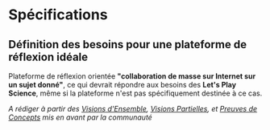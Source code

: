 Spécifications
==============

Définition des besoins pour une plateforme de réflexion idéale
--------------------------------------------------------------

Plateforme de réflexion orientée **"collaboration de masse sur Internet sur un sujet donné"**,
ce qui devrait répondre aux besoins des **Let's Play Science**, même si la plateforme n'est pas spécifiquement destinée à ce cas.


*A rédiger à partir des [Visions d'Ensemble](PRATIQUE/VE), [Visions Partielles](PRATIQUE/VE), et [Preuves de Concepts](PRATIQUE/POC.MD)
mis en avant par la communauté*
